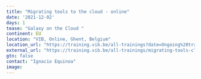 ```yaml
---
title: "Migrating tools to the cloud - online"
date: '2021-12-02'
days: 1
tease: "Galaxy on the Cloud "
continent: EU
location: "VIB, Online, Ghent, Belgium"
location_url: "https://training.vib.be/all-trainings?date=Ongoing%20trainings"
external_url: "https://training.vib.be/all-trainings/migrating-tools-cloud-online"
gtn: false
contact: "Ignacio Equinoa"
image: 
---
```

